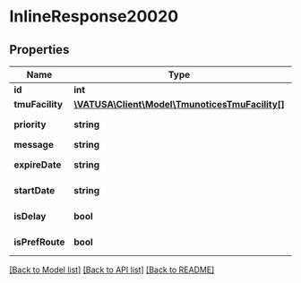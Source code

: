 # InlineResponse20020

## Properties
Name | Type | Description | Notes
------------ | ------------- | ------------- | -------------
**id** | **int** | TMU Notice ID | [optional] 
**tmuFacility** | [**\VATUSA\Client\Model\TmunoticesTmuFacility[]**](TmunoticesTmuFacility.md) |  | [optional] 
**priority** | **string** | Priority of notice                                                                       (0:Low,1:Standard,2:Urgent) | [optional] 
**message** | **string** | Notice content | [optional] 
**expireDate** | **string** | Expiration time in Zulu (YYYY-MM-DD H:i:s) | [optional] 
**startDate** | **string** | Start time in Zulu (YYYY-MM-DD H:i:s) | [optional] 
**isDelay** | **bool** | TMU Notice is a ground stop or delay. | [optional] 
**isPrefRoute** | **bool** | TMU Notice is a preferred routing | [optional] 

[[Back to Model list]](../README.md#documentation-for-models) [[Back to API list]](../README.md#documentation-for-api-endpoints) [[Back to README]](../README.md)


